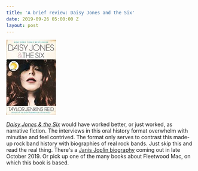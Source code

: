 ```yaml
---
title: 'A brief review: Daisy Jones and the Six'
date: 2019-09-26 05:00:00 Z
layout: post
---
```


![](/assets/images/51zVMq4SniL._SX329_BO1204203200_-133x200.jpg)

_[Daisy Jones & the Six](https://www.goodreads.com/book/photo/40597810-daisy-jones-the-six)_ [](https://www.goodreads.com/book/photo/40597810-daisy-jones-the-six) would have worked better, or just worked, as narrative fiction. The interviews in this oral history format overwhelm with minutiae and feel contrived. The format only serves to contrast this made-up rock band history with biographies of real rock bands. Just skip this and read the real thing. There's a [Janis Joplin biography](https://www.goodreads.com/book/show/43821567-janis?from_search=true) coming out in late October 2019. Or pick up one of the many books about Fleetwood Mac, on which this book is based.
